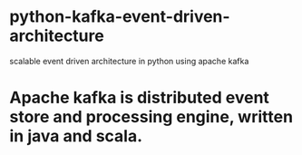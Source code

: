 # python-kafka-event-driven-architecture
scalable event driven architecture in python using apache kafka 
# Apache kafka is distributed event store and processing engine, written in java and scala.


